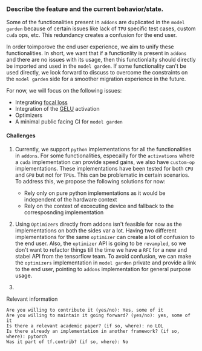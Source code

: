 ### Describe the feature and the current behavior/state.

Some of the functionalities present in `addons` are duplicated in the `model garden` because of certain issues like
lack of `TPU` specific test cases, custom `cuda` ops, etc. This redundancy creates a confusion for the end user. 

In order toimporove the end user experience, we aim to unify these functionalities. In short, we want that if a functionlity is present
in `addons` and there are no issues with its usage, then this functionlaity should directly be imported and used in
the `model garden`. If some functionality can't be used directly, we look forward to discuss to overcome the constraints on the `model garden` side for a smoother migration experience in the future.

For now, we will focus on the following issues:
* Integrating [focal loss](https://github.com/tensorflow/addons/blob/master/tensorflow_addons/losses/focal_loss.py)
* Integration of the [GELU](https://github.com/tensorflow/addons/blob/master/tensorflow_addons/activations/gelu.py) activation
* Optimizers
* A minimal public facing CI for `model garden`


#### Challenges
1. Currently, we support `python` implementations for all the functionalities in `addons`. For some functionalities, especailly for the `activations` where a `cuda` implementation can provide speed gains, we also have `custom-op` implementations. These implementations have been tested for both `CPU` and `GPU` but not for `TPUs`. This can be problematic in certain scenarios.
To address this, we propose the following solutions for now:
    * Rely only on pure python implementations as it would be independent of the hardware context
    * Rely on the context of excecuting device and fallback to the corresposnding implementation

2. Using `Optimizers` directly from addons isn't feasible for now as the implementations on both the sides var a lot. Having two different implementations for the same `optimizer` can create a lot of confusion to the end user. Also, the `optimizer` API is going to be `revampled`, so we don't want to refactor things till the time we have a `RFC` for a new and stabel API from the tensorflow team. To avoid confusion, we can make the `optimizers` implementation in `model garden` private and provide a link to the end user, pointing to `addons` implementation for general purpose usage.

3. 






Relevant information

    Are you willing to contribute it (yes/no): Yes, some of it
    Are you willing to maintain it going forward? (yes/no): yes, some of it
    Is there a relevant academic paper? (if so, where): no LOL
    Is there already an implementation in another framework? (if so, where): pytorch
    Was it part of tf.contrib? (if so, where): No
